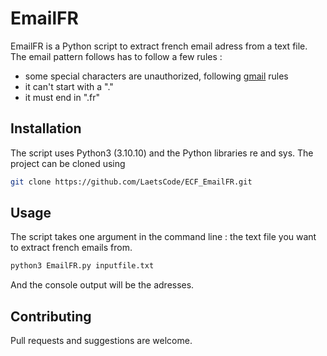 # EmailFR

EmailFR is a Python script to extract french email adress from a text file.
The email pattern follows has to follow a few rules :
- some special characters are unauthorized, following [gmail](https://support.google.com/mail/answer/9211434?hl=en) rules
- it can't start with a "." 
- it must end in ".fr"

## Installation

The script uses Python3 (3.10.10) and the Python libraries re and sys.
The project can be cloned using
```bash
git clone https://github.com/LaetsCode/ECF_EmailFR.git

```

## Usage

The script takes one argument in the command line : the text file you want to extract french emails from.

```bash
python3 EmailFR.py inputfile.txt

```
And the console output will be the adresses.

## Contributing

Pull requests and suggestions are welcome. 
